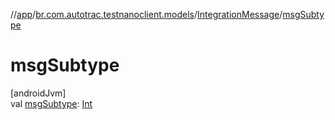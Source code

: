 //[app](../../../index.md)/[br.com.autotrac.testnanoclient.models](../index.md)/[IntegrationMessage](index.md)/[msgSubtype](msg-subtype.md)

# msgSubtype

[androidJvm]\
val [msgSubtype](msg-subtype.md): [Int](https://kotlinlang.org/api/latest/jvm/stdlib/kotlin/-int/index.html)
